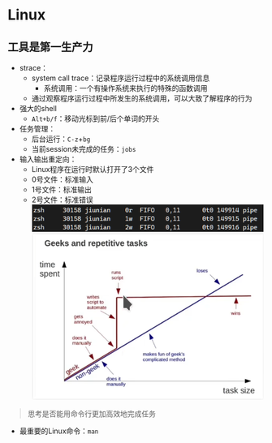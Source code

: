 # Linux
## 工具是第一生产力
- strace：
	- system call trace：记录程序运行过程中的系统调用信息
		- 系统调用：一个有操作系统来执行的特殊的函数调用
	- 通过观察程序运行过程中所发生的系统调用，可以大致了解程序的行为
- 强大的shell
	- `Alt+b/f`：移动光标到前/后个单词的开头
- 任务管理：
	- 后台运行：`C-z`+`bg`
	- 当前session未完成的任务：`jobs`
- 输入输出重定向：
	- Linux程序在运行时默认打开了3个文件
	- 0号文件：标准输入
	- 1号文件：标准输出
	- 2号文件：标准错误![image.png](https://raw.githubusercontent.com/alwaysmissin/picgo/main/20230721162417.png)
![image.png](https://raw.githubusercontent.com/alwaysmissin/picgo/main/20230721164331.png)
> 思考是否能用命令行更加高效地完成任务


- 最重要的Linux命令：`man`